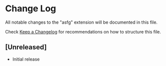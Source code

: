 # Change Log

All notable changes to the "asfg" extension will be documented in this file.

Check [Keep a Changelog](http://keepachangelog.com/) for recommendations on how to structure this file.

## [Unreleased]

-   Initial release
